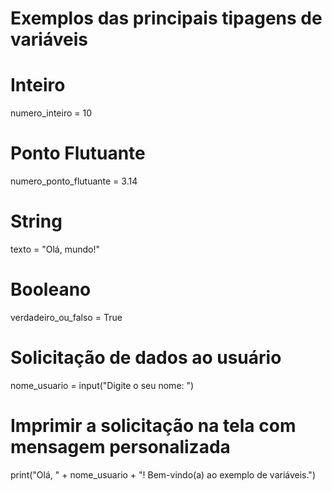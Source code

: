 # Exemplos das principais tipagens de variáveis
# Inteiro
numero_inteiro = 10

# Ponto Flutuante
numero_ponto_flutuante = 3.14

# String
texto = "Olá, mundo!"

# Booleano
verdadeiro_ou_falso = True

# Solicitação de dados ao usuário
nome_usuario = input("Digite o seu nome: ")

# Imprimir a solicitação na tela com mensagem personalizada
print("Olá, " + nome_usuario + "! Bem-vindo(a) ao exemplo de variáveis.")
